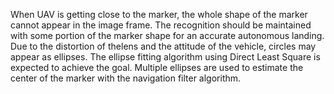 When UAV is getting close to the marker, the whole shape of the marker cannot appear in the image frame. The recognition should be maintained with some portion of the marker shape for an accurate autonomous landing. Due to the distortion of thelens and the attitude of the vehicle, circles may appear as ellipses. The ellipse fitting algorithm using Direct Least Square is expected to achieve the goal. Multiple ellipses are used to estimate the center of the marker with the navigation filter algorithm.
